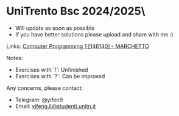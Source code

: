 # UniTrento Bsc 2024/2025\

- Will update as soon as possible
- If you have better solutions please upload and share with me :)

Links: [Computer Programming 1 [146140] - MARCHETTO](https://didatticaonline.unitn.it/dol/course/view.php?id=39259)

Notes:
- Exercises with '!': Unfinished
- Exercises with '?': Can be improved

Any concerns, please contact:
- Telegram: @yifen9
- Email: yifeng.li@studenti.unitn.it
